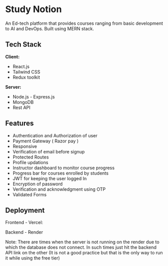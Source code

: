 
#  Study Notion

 An Ed-tech platform that provides courses ranging from basic development to AI and DevOps. Built using MERN stack.
## Tech Stack

**Client:** 
- React.js
- Tailwind CSS
- Redux toolkit

**Server:** 
- Node.js -  Express.js
- MongoDB
- Rest API

## Features

- Authentication and Authorization of user
- Payment Gateway ( Razor pay )
- Responsive
- Verification of email before signup
- Protected Routes 
- Profile updations 
- Instructor dashboard to monitor course progress
- Progress bar for courses enrolled by students
- JWT for keeping the user logged In
- Encryption of password 
- Verification and acknowledgment using OTP
- Validated Forms 


## Deployment

Frontend - Vercel: 

Backend - Render


Note: There are times when the server is not running on the render due to which the database does not connect. In such times just hit the backend API link on the other (It is not a good practice but that is the only way to run it while using the free tier)

